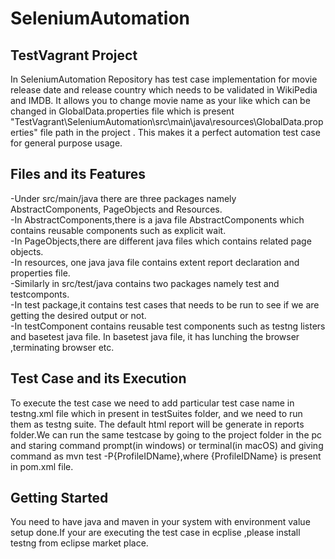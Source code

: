  <h1>SeleniumAutomation</h1>
 <h2>TestVagrant Project</h2>
     In SeleniumAutomation Repository has test case implementation for movie release date and release country which needs to be validated in WikiPedia and IMDB. It allows you to change movie name as your like which can be changed in GlobalData.properties file which is present "TestVagrant\SeleniumAutomation\src\main\java\resources\GlobalData.properties" file path in the project . This makes it a perfect automation test case for general purpose usage. 
 <h2>Files and its Features</h2>
-Under src/main/java there are three packages namely AbstractComponents, PageObjects and Resources.<br>
-In AbstractComponents,there is a java file AbstractComponents which contains reusable components such as explicit wait.<br>
-In PageObjects,there are different java files which contains related page objects.<br>
-In resources, one java java file contains extent report declaration and properties file.<br>
-Similarly in src/test/java contains two packages namely test and testcomponts.<br>
-In test package,it contains test cases that needs to be run to see if we are getting the desired output or not.<br>
-In testComponent contains reusable test components such as testng listers and basetest java file. In basetest java file, it has lunching the browser ,terminating browser etc.<br>
  <h2>Test Case and its Execution</h2>
  To execute the test case we need to add particular test case name in testng.xml file which in present in testSuites folder, and we need to run them as testng suite. The default html report will be generate in reports folder.We can run the same testcase by going to the project folder in the pc and staring command prompt(in windows) or terminal(in macOS) and giving command as mvn test -P{ProfileIDName},where {ProfileIDName} is present in pom.xml file.
 <h2>Getting Started</h2>
 You need to have java and maven in your system with environment value setup done.If your are executing the test case in ecplise ,please install testng from eclipse market place. 